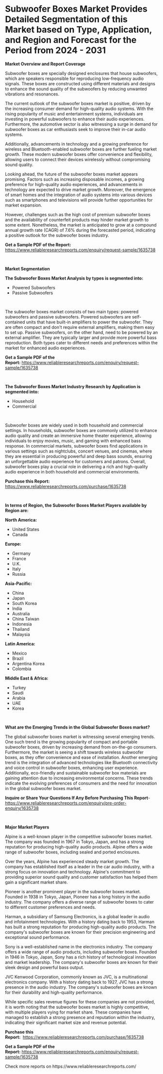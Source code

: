 <p><h1>Subwoofer Boxes Market Provides Detailed Segmentation of this Market based on Type, Application, and Region and Forecast for the Period from 2024 - 2031</h1></p><p><strong>Market Overview and Report Coverage</strong></p>
<p><p>Subwoofer boxes are specially designed enclosures that house subwoofers, which are speakers responsible for reproducing low-frequency audio signals. These boxes are constructed using different materials and designs to enhance the sound quality of the subwoofers by reducing unwanted vibrations and resonances.</p><p>The current outlook of the subwoofer boxes market is positive, driven by the increasing consumer demand for high-quality audio systems. With the rising popularity of music and entertainment systems, individuals are investing in powerful subwoofers to enhance their audio experiences. Furthermore, the automotive sector is also witnessing a surge in demand for subwoofer boxes as car enthusiasts seek to improve their in-car audio systems.</p><p>Additionally, advancements in technology and a growing preference for wireless and Bluetooth-enabled subwoofer boxes are further fueling market growth. These modern subwoofer boxes offer convenience and flexibility, allowing users to connect their devices wirelessly without compromising sound quality.</p><p>Looking ahead, the future of the subwoofer boxes market appears promising. Factors such as increasing disposable incomes, a growing preference for high-quality audio experiences, and advancements in technology are expected to drive market growth. Moreover, the emergence of smart homes and the integration of audio systems into various devices such as smartphones and televisions will provide further opportunities for market expansion.</p><p>However, challenges such as the high cost of premium subwoofer boxes and the availability of counterfeit products may hinder market growth to some extent. Nonetheless, the market is anticipated to grow at a compound annual growth rate (CAGR) of 7.6% during the forecasted period, indicating a positive outlook for the subwoofer boxes industry.</p></p>
<p><strong>Get a Sample PDF of the Report:</strong> <a href="https://www.reliableresearchreports.com/enquiry/request-sample/1635738">https://www.reliableresearchreports.com/enquiry/request-sample/1635738</a></p>
<p>&nbsp;</p>
<p><strong>Market Segmentation</strong></p>
<p><strong>The Subwoofer Boxes Market Analysis by types is segmented into:</strong></p>
<p><ul><li>Powered Subwoofers</li><li>Passive Subwoofers</li></ul></p>
<p>&nbsp;</p>
<p><p>The subwoofer boxes market consists of two main types: powered subwoofers and passive subwoofers. Powered subwoofers are self-contained units that have built-in amplifiers to power the subwoofer. They are often compact and don't require external amplifiers, making them easy to set up. Passive subwoofers, on the other hand, need to be powered by an external amplifier. They are typically larger and provide more powerful bass reproduction. Both types cater to different needs and preferences within the market for enhanced audio experiences.</p></p>
<p><strong>Get a Sample PDF of the Report:</strong>&nbsp;<a href="https://www.reliableresearchreports.com/enquiry/request-sample/1635738">https://www.reliableresearchreports.com/enquiry/request-sample/1635738</a></p>
<p>&nbsp;</p>
<p><strong>The Subwoofer Boxes Market Industry Research by Application is segmented into:</strong></p>
<p><ul><li>Household</li><li>Commercial</li></ul></p>
<p>&nbsp;</p>
<p><p>Subwoofer boxes are widely used in both household and commercial settings. In households, subwoofer boxes are commonly utilized to enhance audio quality and create an immersive home theater experience, allowing individuals to enjoy movies, music, and gaming with enhanced bass response. In commercial markets, subwoofer boxes find applications in various settings such as nightclubs, concert venues, and cinemas, where they are essential in producing powerful and deep bass sounds, ensuring an unforgettable audio experience for customers and patrons. Overall, subwoofer boxes play a crucial role in delivering a rich and high-quality audio experience in both household and commercial environments.</p></p>
<p><strong>Purchase this Report:</strong>&nbsp; <a href="https://www.reliableresearchreports.com/purchase/1635738">https://www.reliableresearchreports.com/purchase/1635738</a></p>
<p>&nbsp;</p>
<p><strong>In terms of Region, the Subwoofer Boxes Market Players available by Region are:</strong></p>
<p>
    <p> <strong> North America: </strong>
        <ul>
            <li>United States</li>
            <li>Canada</li>
        </ul>
        </p> 
    <p> <strong> Europe: </strong>
        <ul>
            <li>Germany</li>
            <li>France</li>
            <li>U.K.</li>
            <li>Italy</li>
            <li>Russia</li>
        </ul>
        </p> 
    <p> <strong> Asia-Pacific: </strong>
        <ul>
            <li>China</li>
            <li>Japan</li>
            <li>South Korea</li>
            <li>India</li>
            <li>Australia</li>
            <li>China Taiwan</li>
            <li>Indonesia</li>
            <li>Thailand</li>
            <li>Malaysia</li>
        </ul>
        </p> 
    <p> <strong> Latin America: </strong>
        <ul>
            <li>Mexico</li>
            <li>Brazil</li>
            <li>Argentina Korea</li>
            <li>Colombia</li>
        </ul>
        </p> 
    <p> <strong> Middle East & Africa: </strong>
        <ul>
            <li>Turkey</li>
            <li>Saudi</li>
            <li>Arabia</li>
            <li>UAE</li>
            <li>Korea</li>
        </ul>
    </p>
    </p>
<p>&nbsp;</p>
<p><strong>What are the Emerging Trends in the Global Subwoofer Boxes market?</strong></p>
<p><p>The global subwoofer boxes market is witnessing several emerging trends. One such trend is the growing popularity of compact and portable subwoofer boxes, driven by increasing demand from on-the-go consumers. Furthermore, the market is seeing a shift towards wireless subwoofer boxes, as they offer convenience and ease of installation. Another emerging trend is the integration of advanced technologies like Bluetooth connectivity and voice control in subwoofer boxes, enhancing user experience. Additionally, eco-friendly and sustainable subwoofer box materials are gaining attention due to increasing environmental concerns. These trends indicate the evolving preferences of consumers and the need for innovation in the global subwoofer boxes market.</p></p>
<p><strong>Inquire or Share Your Questions If Any Before Purchasing This Report</strong>- <a href="https://www.reliableresearchreports.com/enquiry/pre-order-enquiry/1635738">https://www.reliableresearchreports.com/enquiry/pre-order-enquiry/1635738</a></p>
<p>&nbsp;</p>
<p><strong>Major Market Players</strong></p>
<p><p>Alpine is a well-known player in the competitive subwoofer boxes market. The company was founded in 1967 in Tokyo, Japan, and has a strong reputation for producing high-quality audio products. Alpine offers a wide range of subwoofer boxes, including sealed and ported enclosures.</p><p>Over the years, Alpine has experienced steady market growth. The company has established itself as a leader in the car audio industry, with a strong focus on innovation and technology. Alpine's commitment to providing superior sound quality and customer satisfaction has helped them gain a significant market share.</p><p>Pioneer is another prominent player in the subwoofer boxes market. Founded in 1938 in Tokyo, Japan, Pioneer has a long history in the audio industry. The company offers a diverse range of subwoofer boxes to cater to different customer preferences and needs.</p><p>Harman, a subsidiary of Samsung Electronics, is a global leader in audio and infotainment technologies. With a history dating back to 1953, Harman has built a strong reputation for producing high-quality audio products. The company's subwoofer boxes are known for their precision engineering and exceptional sound performance.</p><p>Sony is a well-established name in the electronics industry. The company offers a wide range of audio products, including subwoofer boxes. Founded in 1946 in Tokyo, Japan, Sony has a rich history of technological innovation and market leadership. The company's subwoofer boxes are known for their sleek design and powerful bass output.</p><p>JVC Kenwood Corporation, commonly known as JVC, is a multinational electronics company. With a history dating back to 1927, JVC has a strong presence in the audio industry. The company's subwoofer boxes are known for their durability and high-quality performance.</p><p>While specific sales revenue figures for these companies are not provided, it is worth noting that the subwoofer boxes market is highly competitive, with multiple players vying for market share. These companies have managed to establish a strong presence and reputation within the industry, indicating their significant market size and revenue potential.</p></p>
<p><strong>Purchase this Report:</strong>&nbsp;&nbsp;<a href="https://www.reliableresearchreports.com/purchase/1635738">https://www.reliableresearchreports.com/purchase/1635738</a></p>
<p></p>
<p><strong>Get a Sample PDF of the Report:</strong>&nbsp;<a href="https://www.reliableresearchreports.com/enquiry/request-sample/1635738">https://www.reliableresearchreports.com/enquiry/request-sample/1635738</a></p>
<p>Check more reports on https://www.reliableresearchreports.com/</p>